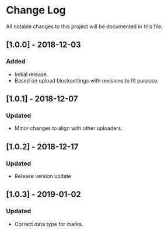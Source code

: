 # Change Log
All notable changes to this project will be documented in this file.


## [1.0.0] - 2018-12-03
### Added
- Initial release.
- Based on upload blocksettings with revisions to fit purpose.

## [1.0.1] - 2018-12-07
### Updated
- Minor changes to align with other uploaders.

## [1.0.2] - 2018-12-17
### Updated
- Release version update

## [1.0.3] - 2019-01-02
### Updated
- Correct data type for marks.